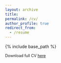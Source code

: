 ```yaml
---
layout: archive
title: 
permalink: /cv/
author_profile: true
redirect_from:
  - /resume
---
```


{% include base_path %}

<span style="font-size:0.9em;">Download full CV [here](http://pietrosantoleri.github.io/files/CV_Santoleri_Nov20.pdf)</span>
